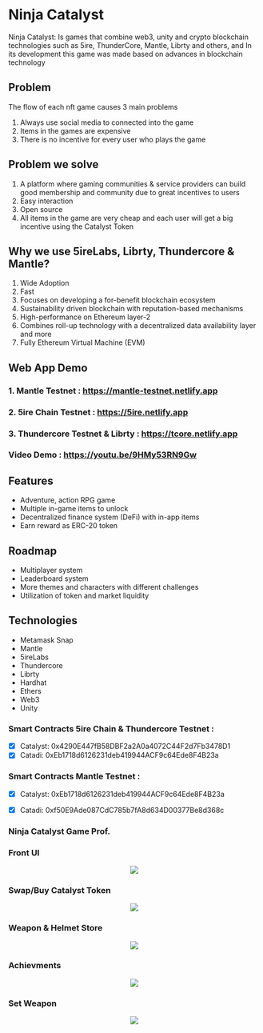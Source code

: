 # Ninja Catalyst
Ninja Catalyst: Is games that combine web3, unity and crypto blockchain technologies such as 5ire, ThunderCore, Mantle, Librty and others, and In its development this game was made based on advances in blockchain technology

## Problem
The  flow of each nft game causes 3 main problems
1. Always use social media to connected into the game
2. Items in the games are expensive
3. There is no incentive for every user who plays the game

## Problem we solve
1. A platform where gaming communities & service providers can build good membership and community due to great incentives to users
2. Easy interaction
3. Open source
4. All items in the game are very cheap and each user will get a big incentive using the Catalyst Token

## Why we use 5ireLabs, Librty, Thundercore & Mantle?
1. Wide Adoption
2. Fast
3. Focuses on developing a for-benefit blockchain ecosystem
4. Sustainability driven blockchain with reputation-based mechanisms
5. High-performance on Ethereum layer-2
6. Combines roll-up technology with a decentralized data availability layer and more
7. Fully Ethereum Virtual Machine (EVM)

## Web App Demo
### 1. Mantle Testnet : https://mantle-testnet.netlify.app
### 2. 5ire Chain Testnet : https://5ire.netlify.app
### 3. Thundercore Testnet & Librty : https://tcore.netlify.app

### Video Demo : https://youtu.be/9HMy53RN9Gw

## Features
* Adventure, action RPG game
* Multiple in-game items to unlock
* Decentralized finance system (DeFi) with in-app items
* Earn reward as ERC-20 token

## Roadmap
- Multiplayer system
- Leaderboard system
- More themes and characters with different challenges
- Utilization of token and market liquidity

## Technologies
- Metamask Snap
- Mantle
- 5ireLabs
- Thundercore
- Librty
- Hardhat
- Ethers
- Web3
- Unity


### Smart Contracts 5ire Chain & Thundercore Testnet : 
- [x] Catalyst: 0x4290E447fB58DBF2a2A0a4072C44F2d7Fb3478D1
- [x] Catadi:  0xEb1718d6126231deb419944ACF9c64Ede8F4B23a

### Smart Contracts Mantle Testnet : 
- [x] Catalyst: 0xEb1718d6126231deb419944ACF9c64Ede8F4B23a
- [x] Catadi:  0xf50E9Ade087CdC785b7fA8d634D00377Be8d368c


### Ninja Catalyst Game Prof.
### Front UI
<p align ="center">
<img src="https://github.com/adinda-ratna/CATALYST/blob/main/Prof/p1.png">
</p>

### Swap/Buy Catalyst Token
<p align ="center">
<img src="https://github.com/adinda-ratna/CATALYST/blob/main/Prof/p2.png">
</p>

### Weapon & Helmet Store
<p align ="center">
<img src="https://github.com/adinda-ratna/CATALYST/blob/main/Prof/p3.png">
</p>

### Achievments
<p align ="center">
<img src="https://github.com/adinda-ratna/CATALYST/blob/main/Prof/p4.png">
</p>

### Set Weapon
<p align ="center">
<img src="https://github.com/adinda-ratna/CATALYST/blob/main/Prof/p5.png">
</p>










